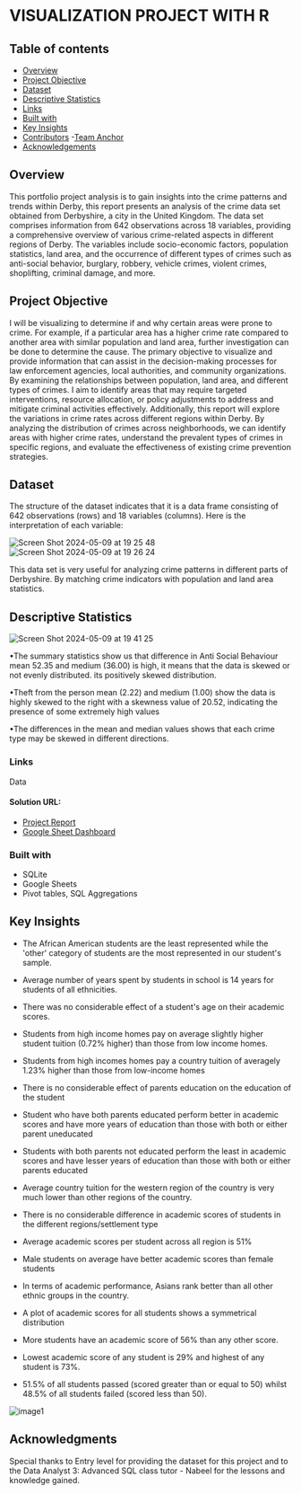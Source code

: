 # VISUALIZATION PROJECT WITH R

## Table of contents

- [Overview](#overview)
- [Project Objective](#project-objective)
- [Dataset](#dataset)
- [Descriptive Statistics](#descriptive-statistics)
- [Links](#links)
- [Built with](#built-with)
- [Key Insights](#key-insights)
- [Contributors](#contributors)
  -[Team Anchor](#team-anchor)
- [Acknowledgements](#acknowledgements)

## Overview
This portfolio project analysis is to gain insights into the crime patterns and trends within Derby, this report presents an analysis of the crime data set obtained from Derbyshire, a city in the United Kingdom. The data set comprises information from 642 observations across 18 variables, providing a comprehensive overview of various crime-related aspects in different regions of Derby. The variables include socio-economic factors, population statistics, land area, and the occurrence of different types of crimes such as anti-social behavior, burglary, robbery, vehicle crimes, violent crimes, shoplifting, criminal damage, and more.

## Project Objective
I will be visualizing to determine if and why certain areas were prone to crime. For example, if a particular area has a higher crime rate compared to another area with similar population and land area, further investigation can be done to determine the cause. The primary objective to visualize and provide information that can assist in the decision-making processes for law enforcement agencies, local authorities, and community organizations. By examining the relationships between population, land area, and different types of crimes. I aim to identify areas that may require targeted interventions, resource allocation, or policy adjustments to address and mitigate criminal activities effectively. Additionally, this report will explore the variations in crime rates across different regions within Derby. By analyzing the distribution of crimes across neighborhoods, we can identify areas with higher crime rates, understand the prevalent types of crimes in specific regions, and evaluate the effectiveness of existing crime prevention strategies.

## Dataset
The structure of the dataset indicates that it is a data frame consisting of 642 observations (rows) and 18 variables (columns). Here is the interpretation of each variable:

![Screen Shot 2024-05-09 at 19 25 48](https://github.com/AdedotunTemi/Reported-Crime-Portfolio-Project-Data-Visualization.R/assets/168010102/a743fde3-b407-43a8-abd1-f92def9d36ff)
![Screen Shot 2024-05-09 at 19 26 24](https://github.com/AdedotunTemi/Reported-Crime-Portfolio-Project-Data-Visualization.R/assets/168010102/924dc0e5-10a7-4afd-b847-63c53495dff6)

This data set is very useful for analyzing crime patterns in different parts of Derbyshire. By matching crime indicators with population and land area statistics. 


## Descriptive Statistics
![Screen Shot 2024-05-09 at 19 41 25](https://github.com/AdedotunTemi/Reported-Crime-Portfolio-Project-Data-Visualization.R/assets/168010102/a9606040-772c-4bf2-b214-2271856606c0)

 •The summary statistics show us that difference in Anti Social Behaviour mean 52.35 and medium (36.00) is high, it means that the data is skewed or not evenly distributed. its positively skewed distribution.
 
 •Theft from the person mean (2.22) and medium (1.00) show the data is highly skewed to the right with a skewness value of 20.52, indicating the       presence of some extremely high values

 •The differences in the mean and median values shows that each crime type may be skewed in different directions.


### Links
Data


#### Solution URL: 

- [Project Report](https://drive.google.com/file/d/1g_9eSkNoOTPBWlbdGwKpvYdr_TC8jHWZ/view?usp=share_link)
- [Google Sheet Dashboard](https://docs.google.com/spreadsheets/d/e/2PACX-1vS8upZC6jUWUWom88WhFAnp6bxs6vlykOnz8ak5SmOqZ-IjR2ny8aNszT3yjFKj-izQ4EvY2KIJn-kv/pubhtml?gid=36790771&single=true)


### Built with

- SQLite
- Google Sheets
- Pivot tables, SQL Aggregations

## Key Insights

- The African American students are the least represented while the 'other' category of students are the most represented in our student's sample.						
- Average number of years spent by students in school is 14 years for students of all ethnicities.	
						
- There was no considerable effect of a student's age on their academic scores.						

- Students from high income homes pay on average slightly higher student tuition (0.72% higher) than those from low income homes.
						
- Students from high incomes homes pay a country tuition of averagely 1.23% higher than those from low-income homes
						
- There is no considerable effect of parents education on the education of the student						

- Student who have both parents educated perform better in academic scores and have more years of education than those with both or either parent uneducated						
- Students with both parents not educated perform the least in academic scores and have lesser years of education than those with both or either parents educated						
- Average country tuition for the western region of the country is very much lower than other regions of the country.
					
- There is no considerable difference in academic scores of students in the different regions/settlement type	
					
- Average academic scores per student across all region is 51%						

- Male students on average have better academic scores than female students	

- In terms of academic performance, Asians rank better than all other ethnic groups in the country.

- A plot of academic scores for all students shows a symmetrical distribution	

- More students have an academic score of 56% than any other score.					

- Lowest academic score of any student is 29% and highest of any student is 73%.

- 51.5% of all students passed  (scored greater than or equal to 50) whilst 48.5% of all students failed (scored less than 50).

![image1](https://user-images.githubusercontent.com/88894128/209207928-053987ee-5ffd-4d7f-b5ac-517a2037b9f0.png)


## Acknowledgments
Special thanks to Entry level for providing the dataset for this project and to the Data Analyst 3: Advanced SQL class tutor - Nabeel for the lessons and knowledge gained.
